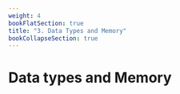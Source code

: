 ```yaml
---
weight: 4
bookFlatSection: true
title: "3. Data Types and Memory"
bookCollapseSection: true
---
```


# Data types and Memory
